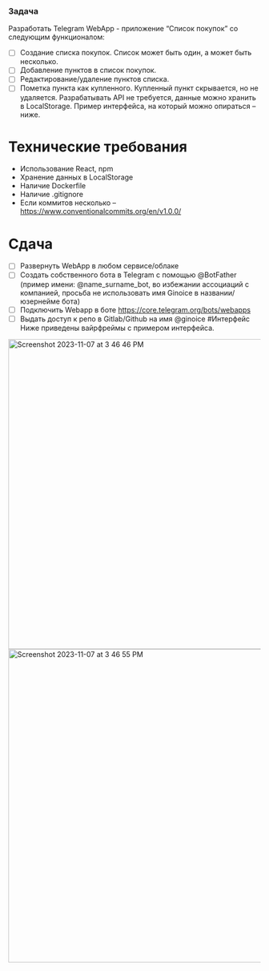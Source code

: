 ### Задача
Разработать Telegram WebApp - приложение “Список покупок” со следующим функционалом:
- [ ] Создание списка покупок. Список может быть один, а может быть несколько.
- [ ] Добавление пунктов в список покупок.
- [ ]  Редактирование/удаление пунктов списка.
- [ ]  Пометка пункта как купленного. Купленный пункт скрывается, но не удаляется.
Разрабатывать API не требуется, данные можно хранить в LocalStorage. Пример интерфейса, на который можно опираться – ниже.
# Технические требования
- Использование React, npm
- Хранение данных в LocalStorage
- Наличие Dockerfile
- Наличие .gitignore
- Если коммитов несколько – https://www.conventionalcommits.org/en/v1.0.0/
# Сдача
- [ ]  Развернуть WebApp в любом сервисе/облаке
- [ ]  Создать собственного бота в Telegram с помощью @BotFather (пример имени:
@name_surname_bot, во избежании ассоциаций с компанией, просьба не
использовать имя Ginoice в названии/юзернейме бота)
- [ ]  Подключить Webapp в боте
https://core.telegram.org/bots/webapps
- [ ]  Выдать доступ к репо в Gitlab/Github на имя @ginoice
#Интерфейс
Ниже приведены вайрфреймы с примером интерфейса.

<img width="619" alt="Screenshot 2023-11-07 at 3 46 46 PM" src="https://github.com/rostislavnagimov/webApp-to-do/assets/95563050/424c18ab-d346-4066-b11d-4317036c972e">
<img width="626" alt="Screenshot 2023-11-07 at 3 46 55 PM" src="https://github.com/rostislavnagimov/webApp-to-do/assets/95563050/75658d8d-a76f-49dd-8041-de57e13a7c02">


